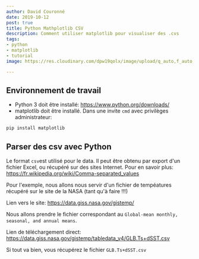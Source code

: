 ```yaml
---
author: David Couronné
date: 2019-10-12
post: true
title: Python Mathplotlib CSV
description: Comment utiliser matplotlib pour visualiser des .cvs
tags:
- python
- matplotlib
- tutorial
image: https://res.cloudinary.com/dpw19qolx/image/upload/q_auto,f_auto,g_auto,w_auto,dpr_auto/v1561883470/greg-rakozy-oMpAz-DN-9I-unsplash.jpg

---
```


## Environnement de travail

- Python 3 doit être installé: https://www.python.org/downloads/
- matplotlib doit être installé. Dans une invite `cmd` avec privilèges administrateur:
```bash
pip install matplotlib
```

## Parser des csv avec Python

Le format `csv`est utilisé pour le data. Il peut être obtenu par export d'un fichier Excel, ou récupéré sur des sites Internet. Pour en savoir plus: https://fr.wikipedia.org/wiki/Comma-separated_values

Pour l'exemple, nous allons nous servir d'un fichier de tempéatures récupéré sur le site de la NASA (tant qu'à faire !!!)

Lien vers le site: https://data.giss.nasa.gov/gistemp/

Nous allons prendre le fichier correspondant au `Global-mean monthly, seasonal, and annual means`.

Lien de téléchargement direct: https://data.giss.nasa.gov/gistemp/tabledata_v4/GLB.Ts+dSST.csv

Si tout va bien, vous récupérez le fichier `GLB.Ts+dSST.csv`